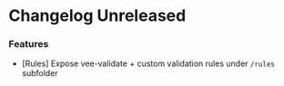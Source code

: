 # Changelog Unreleased

### Features

- [Rules] Expose vee-validate + custom validation rules under `/rules` subfolder